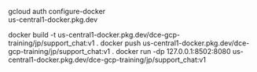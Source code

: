gcloud auth configure-docker \
    us-central1-docker.pkg.dev

docker build -t us-central1-docker.pkg.dev/dce-gcp-training/jp/support_chat:v1 .
docker push us-central1-docker.pkg.dev/dce-gcp-training/jp/support_chat:v1 .
docker run -dp 127.0.0.1:8502:8080 us-central1-docker.pkg.dev/dce-gcp-training/jp/support_chat:v1